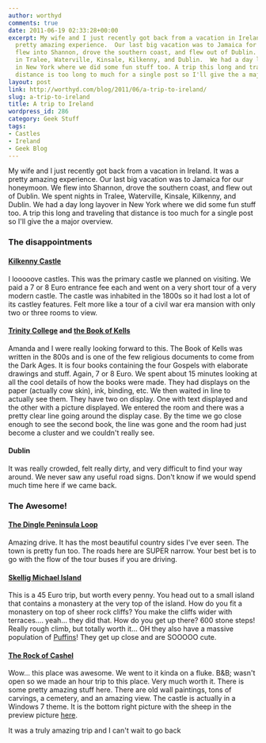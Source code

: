 ```yaml
---
author: worthyd
comments: true
date: 2011-06-19 02:33:28+00:00
excerpt: My wife and I just recently got back from a vacation in Ireland. It was a
  pretty amazing experience.  Our last big vacation was to Jamaica for our honeymoon.  We
  flew into Shannon, drove the southern coast, and flew out of Dublin.  We spent nights
  in Tralee, Waterville, Kinsale, Kilkenny, and Dublin.  We had a day long layover
  in New York where we did some fun stuff too. A trip this long and traveling that
  distance is too long to much for a single post so I'll give the a major overview.
layout: post
link: http://worthyd.com/blog/2011/06/a-trip-to-ireland/
slug: a-trip-to-ireland
title: A trip to Ireland
wordpress_id: 286
category: Geek Stuff 
tags:
- Castles
- Ireland
- Geek Blog
---
```


My wife and I just recently got back from a vacation in Ireland. It was a pretty amazing experience.  Our last big vacation was to Jamaica for our honeymoon.  We flew into Shannon, drove the southern coast, and flew out of Dublin.  We spent nights in Tralee, Waterville, Kinsale, Kilkenny, and Dublin.  We had a day long layover in New York where we did some fun stuff too. A trip this long and traveling that distance is too much for a single post so I'll give the a major overview.
<!-- more -->


### The disappointments




#### [Kilkenny Castle](http://en.wikipedia.org/wiki/Kilkenny_Castle)


I looooove castles. This was the primary castle we planned on visiting. We paid a 7 or 8 Euro entrance fee each and went on a very short tour of a very modern castle.   The castle was inhabited in the 1800s so it had lost a lot of its castley features. Felt more like a tour of a civil war era mansion with only two or three rooms to view.



#### [Trinity College](http://en.wikipedia.org/wiki/Trinity_College,_Dublin) and [the Book of Kells](http://en.wikipedia.org/wiki/Book_of_Kells)


Amanda and I were really looking forward to this. The Book of Kells was written in the 800s and is one of the few religious documents to come from the Dark Ages.  It is four books containing the four Gospels with elaborate drawings and stuff.  Again, 7 or 8 Euro.  We spent about 15 minutes looking at all the cool details of how the books were made.  They had displays on the paper (actually cow skin), ink, binding, etc.  We then waited in line to actually see them. They have two on display. One with text displayed and the other with a picture displayed. We entered the room and there was a pretty clear line going around the display case. By the time we go close enough to see the second book, the line was gone and the room had just become a cluster and we couldn't really see.



#### Dublin


It was really crowded, felt really dirty, and very difficult to find your way around. We never saw any useful road signs.  Don't know if we would spend much time here if we came back.



### The Awesome!




#### [The Dingle Peninsula Loop](http://en.wikipedia.org/wiki/Dingle_Peninsula)


Amazing drive. It has the most beautiful country sides I've ever seen. The town is pretty fun too.  The roads here are SUPER narrow.  Your best bet is to go with the flow of the tour buses if you are driving.



#### [Skellig Michael Island](http://en.wikipedia.org/wiki/Skellig_Michael)


This is a 45 Euro trip, but worth every penny.  You head out to a small island that contains a monastery at the very top of the island.  How do you fit a monastery on top of sheer rock cliffs? You make the cliffs wider with terraces.... yeah... they did that. How do you get up there? 600 stone steps!  Really rough climb, but totally worth it... OH they also have a massive population of [Puffins](http://en.wikipedia.org/wiki/Puffin)!  They get up close and are SOOOOO cute.



#### [The Rock of Cashel](http://en.wikipedia.org/wiki/Rock_of_Cashel)


Wow... this place was awesome. We went to it kinda on a fluke. B&B; wasn't open so we made an hour trip to this place. Very much worth it.  There is some pretty amazing stuff here. There are old wall paintings, tons of carvings, a cemetery, and an amazing view.  The castle is actually in a Windows 7 theme. It is the bottom right picture with the sheep in the preview picture [here](http://www.howtogeek.com/news/add-historic-elegance-to-your-desktop-with-castles-of-europe-theme-for-windows-7/5318/).

It was a truly amazing trip and I can't wait to go back
